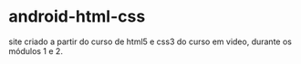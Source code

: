 # android-html-css
 site criado a partir do curso de html5 e css3 do curso em video, durante os módulos 1 e 2.
